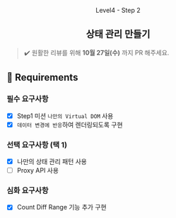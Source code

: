 <p align="middle">Level4 - Step 2</p>
<h2 align="middle">상태 관리 만들기</h2>

> ✔️ 원활한 리뷰를 위해 **10월 27일(수)** 까지 PR 해주세요.

## 📝 Requirements

### 필수 요구사항

- [x] Step1 미션 `나만의 Virtual DOM` 사용
- [x] `데이터 변경에 반응`하여 렌더링되도록 구현

### 선택 요구사항 (택 1)

- [x] 나만의 상태 관리 패턴 사용
- [ ] Proxy API 사용

### 심화 요구사항

- [x] Count Diff Range 기능 추가 구현
